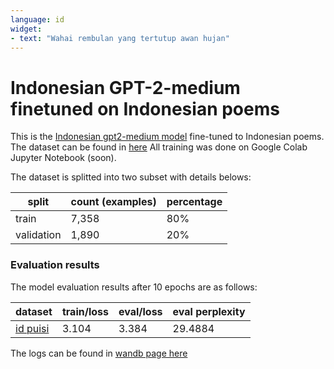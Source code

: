 ```yaml
---
language: id
widget:
- text: "Wahai rembulan yang tertutup awan hujan"
---
```

# Indonesian GPT-2-medium finetuned on Indonesian poems
This is the [Indonesian gpt2-medium model](https://huggingface.co/flax-community/gpt2-medium-indonesian) fine-tuned to Indonesian poems. The dataset can be found in [here](https://huggingface.co/datasets/id_puisi) All training was done on Google Colab Jupyter Notebook (soon).

The dataset is splitted into two subset with details belows:

| split | count (examples) | percentage |
| ---------- | ---------- | -------------- |
| train    | 7,358     | 80%         |
| validation    | 1,890      | 20%         |


### Evaluation results 
The model evaluation results after 10 epochs are as follows:

| dataset | train/loss | eval/loss | eval perplexity |
| ---------- | ---------- | -------------- | ---------- |
| [id puisi](https://huggingface.co/datasets/id_puisi)   | 3.104   | 3.384         | 29.4884  |

The logs can be found in [wandb page here](https://wandb.ai/ayamerushia/gpt-2_poem/runs/3jsu1orj/overview?workspace=user-ayamerushia)

